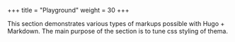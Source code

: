 +++
title = "Playground"
weight = 30
+++

This section demonstrates various types of markups possible with Hugo + Markdown. The 
main purpose of the section is to tune css styling of thema.
